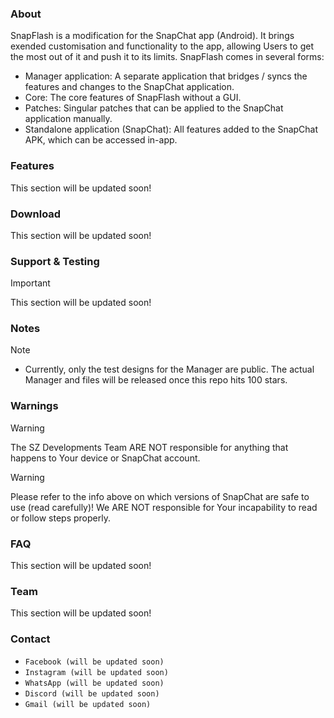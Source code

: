 ### About
SnapFlash is a modification for the SnapChat app (Android). It brings exended customisation and functionality to the app, allowing Users to get the most out of it and push it to its limits. SnapFlash comes in several forms:

- Manager application: A separate application that bridges / syncs the features and changes to the SnapChat application.
- Core: The core features of SnapFlash without a GUI.
- Patches: Singular patches that can be applied to the SnapChat application manually.
- Standalone application (SnapChat): All features added to the SnapChat APK, which can be accessed in-app.

### Features
This section will be updated soon!

### Download
This section will be updated soon!

### Support & Testing
> [!IMPORTANT]
> This section will be updated soon!

### Notes
> [!NOTE]
> - Currently, only the test designs for the Manager are public. The actual Manager and files will be released once this repo hits 100 stars.

### Warnings
> [!WARNING]
> The SZ Developments Team ARE NOT responsible for anything that happens to Your device or SnapChat account.

> [!WARNING]
> Please refer to the info above on which versions of SnapChat are safe to use (read carefully)! We ARE NOT responsible for Your incapability to read or follow steps properly.  

### FAQ
This section will be updated soon!

### Team
This section will be updated soon!

### Contact
- `Facebook (will be updated soon)`
- `Instagram (will be updated soon)`
- `WhatsApp (will be updated soon)`
- `Discord (will be updated soon)`
- `Gmail (will be updated soon)`
